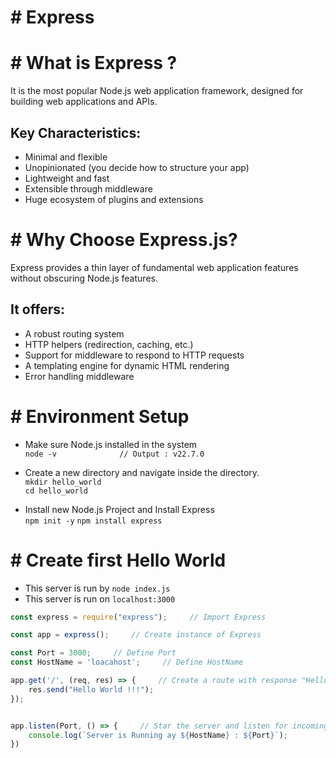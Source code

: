 # # Express

# # What is Express ?

It is the most popular Node.js web application framework, designed for building web applications and APIs.

## Key Characteristics:

- Minimal and flexible
- Unopinionated (you decide how to structure your app)
- Lightweight and fast
- Extensible through middleware
- Huge ecosystem of plugins and extensions


# # Why Choose Express.js?

Express provides a thin layer of fundamental web application features without obscuring Node.js features.

## It offers:

- A robust routing system
- HTTP helpers (redirection, caching, etc.)
- Support for middleware to respond to HTTP requests
- A templating engine for dynamic HTML rendering
- Error handling middleware

# # Environment Setup

- Make sure Node.js installed in the system  
  `node -v              // Output : v22.7.0`
  
- Create a new directory and navigate inside the directory.  
  `mkdir hello_world`  
  `cd hello_world`

- Install new Node.js Project and Install Express  
  `npm init -y`
  `npm install express`

# # Create first Hello World

- This server is run by `node index.js`
- This server is run on `localhost:3000`

``` js
const express = require("express");     // Import Express

const app = express();     // Create instance of Express

const Port = 3000;     // Define Port 
const HostName = 'loacahost';     // Define HostName

app.get('/', (req, res) => {     // Create a route with response "Hello World"
    res.send("Hello World !!!");
});


app.listen(Port, () => {     // Star the server and listen for incoming request. 
    console.log(`Server is Running ay ${HostName} : ${Port}`);
})
```

































